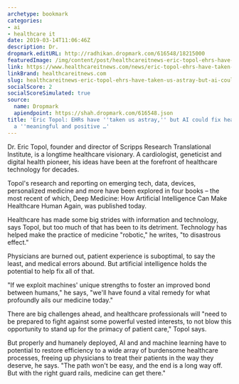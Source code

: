```yaml
---
archetype: bookmark
categories:
- ai
- healthcare it
date: 2019-03-14T11:06:46Z
description: Dr.
dropmark.editURL: http://radhikan.dropmark.com/616548/18215000
featuredImage: /img/content/post/healthcareitnews-eric-topol-ehrs-have-taken-us-astray-but-ai-could-fix-healthcare-in-a-meaningful-and-positive.png
link: https://www.healthcareitnews.com/news/eric-topol-ehrs-have-taken-us-astray-ai-could-fix-healthcare-meaningful-and-positive-way
linkBrand: healthcareitnews.com
slug: healthcareitnews-eric-topol-ehrs-have-taken-us-astray-but-ai-could-fix-healthcare-in-a-meaningful-and-positive
socialScore: 2
socialScoreSimulated: true
source:
  name: Dropmark
  apiendpoint: https://shah.dropmark.com/616548.json
title: 'Eric Topol: EHRs have ''taken us astray,'' but AI could fix healthcare in
  a ''meaningful and positive …'
---
```

Dr. Eric Topol, founder and director of Scripps Research Translational Institute, is a longtime healthcare visionary. A cardiologist, geneticist and digital health pioneer, his ideas have been at the forefront of healthcare technology for decades.

Topol's research and reporting on emerging tech, data, devices, personalized medicine and more have been explored in four books – the most recent of which, Deep Medicine: How Artificial Intelligence Can Make Healthcare Human Again, was published today.

Healthcare has made some big strides with information and technology, says Topol, but too much of that has been to its detriment. Technology has helped make the practice of medicine "robotic," he writes, "to disastrous effect."

Physicians are burned out, patient experience is suboptimal, to say the least, and medical errors abound. But artificial intelligence holds the potential to help fix all of that.

"If we exploit machines' unique strengths to foster an improved bond between humans," he says, "we'll have found a vital remedy for what profoundly ails our medicine today."

There are big challenges ahead, and healthcare professionals will "need to be prepared to fight against some powerful vested interests, to not blow this opportunity to stand up for the primacy of patient care," Topol says.

But properly and humanely deployed, AI and and machine learning have to potential to restore efficiency to a wide array of burdensome healthcare processes, freeing up physicians to treat their patients in the way they deserve, he says. "The path won't be easy, and the end is a long way off. But with the right guard rails, medicine can get there."

